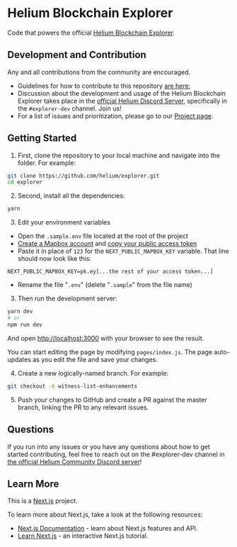 # Helium Blockchain Explorer

Code that powers the official [Helium Blockchain Explorer](https://explorer.helium.com/).

## Development and Contribution

Any and all contributions from the community are encouraged.

- Guidelines for how to contribute to this repository [are here](https://github.com/helium/explorer/blob/master/CONTRIBUTING.md);
- Discussion about the development and usage of the Helium Blockchain Explorer takes place in the [official Helium Discord Server](https://discord.gg/helium), specifically in the `#explorer-dev` channel. Join us!
- For a list of issues and prioritization, please go to our [Project page](https://github.com/orgs/helium/projects/9).

## Getting Started

1. First, clone the repository to your local machine and navigate into the folder. For example:
```bash
git clone https://github.com/helium/explorer.git
cd explorer
```

2. Second, install all the dependencies:
```bash
yarn
```

3. Edit your environment variables
- Open the `.sample.env` file located at the root of the project
- [Create a Mapbox account](http://mapbox.com/auth/signup) and [copy your public access token](https://account.mapbox.com/access-tokens/)
- Paste it in place of `123` for the `NEXT_PUBLIC_MAPBOX_KEY` variable. That line should now look like this:
```
NEXT_PUBLIC_MAPBOX_KEY=pk.ey[...the rest of your access token...]
```
- Rename the file "`.env`" (delete "`.sample`" from the file name)

3. Then run the development server:

```bash
yarn dev
# or
npm run dev
```

And open [http://localhost:3000](http://localhost:3000) with your browser to see the result.

You can start editing the page by modifying `pages/index.js`. The page auto-updates as you edit the file and save your changes.

4. Create a new logically-named branch. For example:
```bash
git checkout -b witness-list-enhancements
```

5. Push your changes to GitHub and create a PR against the master branch, linking the PR to any relevant issues.

## Questions

If you run into any issues or you have any questions about how to get started contributing, feel free to reach out on the #explorer-dev channel in [the official Helium Community Discord server](http://discord.gg/helium)!

## Learn More

This is a [Next.js](https://nextjs.org/) project.

To learn more about Next.js, take a look at the following resources:

- [Next.js Documentation](https://nextjs.org/docs) - learn about Next.js features and API.
- [Learn Next.js](https://nextjs.org/learn) - an interactive Next.js tutorial.
